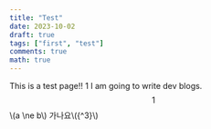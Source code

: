 ```yaml
---
title: "Test"
date: 2023-10-02
draft: true
tags: ["first", "test"]
comments: true
math: true
---
```


This is a test page!! $1$
I am going to write dev blogs.
$$1$$
\\(a \ne b\\) 
가나요\\({^3}\\)